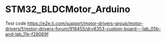 # STM32_BLDCMotor_Arduino
Test code
https://e2e.ti.com/support/motor-drivers-group/motor-drivers/f/motor-drivers-forum/918455/drv8353-custom-board---lab_05b-and-lab_11e-f28069f
